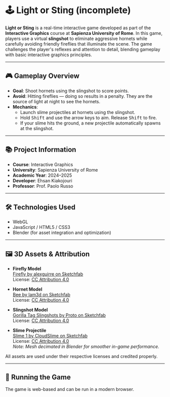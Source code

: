 # 🕹️ Light or Sting (incomplete)

**Light or Sting** is a real-time interactive game developed as part of the **Interactive Graphics** course at **Sapienza University of Rome**. In this game, players use a virtual **slingshot** to eliminate aggressive hornets while carefully avoiding friendly fireflies that illuminate the scene. The game challenges the player's reflexes and attention to detail, blending gameplay with basic interactive graphics principles.

---

## 🎮 Gameplay Overview

- **Goal**: Shoot hornets using the slingshot to score points.
- **Avoid**: Hitting fireflies — doing so results in a penalty. They are the source of light at night to see the hornets.
- **Mechanics**:
  - Launch slime projectiles at hornets using the slingshot.
  - Hold <kbd>Shift</kbd> and use the arrow keys to aim. Release <kbd>Shift</kbd> to fire.
  - If your slime hits the ground, a new projectile automatically spawns at the slingshot.

---

## 📚 Project Information

- **Course**: Interactive Graphics  
- **University**: Sapienza University of Rome  
- **Academic Year**: 2024–2025  
- **Developer**: Ehsan Kiakojouri  
- **Professor**: Prof. Paolo Russo

---

## 🛠️ Technologies Used

- WebGL  
- JavaScript / HTML5 / CSS3  
- Blender (for asset integration and optimization)

---

## 🖼️ 3D Assets & Attribution

- **Firefly Model**  
  [Firefly by alexguirre on Sketchfab](https://sketchfab.com/3d-models/firefly-111cc8dc99c84940a8bd4dc83a4f430a)  
  License: [CC Attribution 4.0](https://creativecommons.org/licenses/by/4.0/)

- **Hornet Model**  
  [Bee by lam3d on Sketchfab](https://sketchfab.com/3d-models/bee-5d046a1e1c5141eabaff4c5c4ccc5d34)  
  License: [CC Attribution 4.0](https://creativecommons.org/licenses/by/4.0/)

- **Slingshot Model**  
  [Gorilla Tag Slingshots by Proto on Sketchfab](https://sketchfab.com/3d-models/gorilla-tag-slingshots-75edb84dcbe24e53a78bd62fe668bb6f)  
  License: [CC Attribution 4.0](https://creativecommons.org/licenses/by/4.0/)

- **Slime Projectile**  
  [Slime 1 by CloudSlime on Sketchfab](https://sketchfab.com/3d-models/slime-1-8b44e345b4a94818837e953a06e571bf)  
  License: [CC Attribution 4.0](https://creativecommons.org/licenses/by/4.0/)  
  *Note: Mesh decimated in Blender for smoother in-game performance.*

All assets are used under their respective licenses and credited properly.

---

## 🚀 Running the Game

The game is web-based and can be run in a modern browser.
